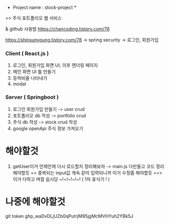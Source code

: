 * Project name : stock-project *

=> 주식 포트폴리오 웹 서비스

& github 사용법
https://chancoding.tistory.com/76

https://shinsunyoung.tistory.com/78
-> spring security
-> 로그인, 회원가입

### Client ( React.js ) ###
1. 로그인, 회원가입 화면 UI, 이후 렌더링 페이지 
2. 메인 화면 UI 틀 만들기
3. 등락비율 나타내기
4. modal

### Server ( Springboot ) ###

1. 로그인 회원가입 만들기 -> user crud
2. 포트폴리오 db 작성 -> portfolio crud
3. 주식 db 작성 -> stock crud 작성
4. google openApi 주식 정보 가져오기

# 해야할것
1. getUser이거 언제언제 다시 로드할지 정리해보자
-> main.js 다만들고 코드 정리 해야할듯 => 중복되는 input값 계속 같이 입력되니까 이거 수정좀 해야할듯
==> 이거 다하고 며칠 쉽시당 ~!~!~!~!~! ( 1차 휴식기 ! )

# 나중에 해야할것
git token
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
